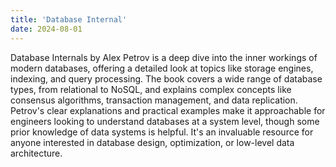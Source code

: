 ```yaml
---
title: 'Database Internal'
date: 2024-08-01
---
```


Database Internals by Alex Petrov is a deep dive into the inner workings of modern databases, offering a detailed look at topics like storage engines, indexing, and query processing. The book covers a wide range of database types, from relational to NoSQL, and explains complex concepts like consensus algorithms, transaction management, and data replication. Petrov's clear explanations and practical examples make it approachable for engineers looking to understand databases at a system level, though some prior knowledge of data systems is helpful. It's an invaluable resource for anyone interested in database design, optimization, or low-level data architecture.